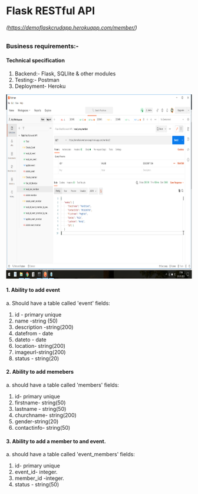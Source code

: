 # Flask RESTful API 
###### (https://demoflaskcrudapp.herokuapp.com/member/)

### Business requirements:-

#### Technical specification
1. Backend:- Flask, SQLlite & other modules
2. Testing:- Postman
3. Deployment- Heroku
<img src="IMG.png" height=500px width=1200/>

#### 1. Ability to add event
a. Should have a table called 'event'
fields:
1. id - primary unique
2. name -string (50)
3. description -string(200)
4. datefrom -	date
5. dateto -   date
6. location- string(200) 
7. imageurl-string(200)
8. status - string(20)

#### 2. Ability to add memebers
a. should have a table called 'members'
fields:		
1. id- primary unique
2. firstname- string(50)
3. lastname - string(50)
4. churchname- string(200)
5. gender-string(20)
6. contactinfo- string(50)

#### 3. Ability to add a member to and event.
a. should have a table called 'event_members'
fields:
1. id- primary unique
2. event_id-  integer.
3. member_id -integer.
4. status - string(50)
